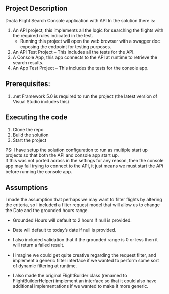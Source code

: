 ## Project Description
Dnata Flight Search Console application with API
In the solution there is:
1.	An API project, this implements all the logic for searching the flights with the required rules indicated in the test.
	- Running this project will open the web browser with a swagger doc exposing the endpoint for testing purposes.
2.	An API Test Project – This includes all the tests for the API.
3.	A Console App, this app connects to the API at runtime to retrieve the search results.
4.	An App Test Project – This includes the tests for the console app.

## Prerequisites:
1. .net Framework 5.0 is required to run the project (the latest version of Visual Studio includes this)

## Executing the code
1. Clone the repo
2. Build the solution
3. Start the project 

PS: I have setup the solution configuration to run as multiple start up projects so that both the API and console app start up.  
If this was not ported across in the settings for any reason, then the console app may fail trying to connect to the API, it just means we must start the APi before running the console app.

## Assumptions
I made the assumption that perhaps we may want to filter flights by altering the criteria, so I included a filter request model that will allow us to change the Date and the grounded hours range.
-	Grounded Hours will default to 2 hours if null is provided.
-	Date will default to today’s date if null is provided.
 
- I also included validation that if the grounded range is 0 or less then it will return a failed result.
 
- I imagine we could get quite creative regarding the request filter, and implement a generic filter interface if we wanted to perform some sort of dynamic filtering at runtime.
- I also made the original FlightBuilder class (renamed to FlightBuilderHelper) implement an interface so that it could also have additional implementations if we wanted to make it more generic.
